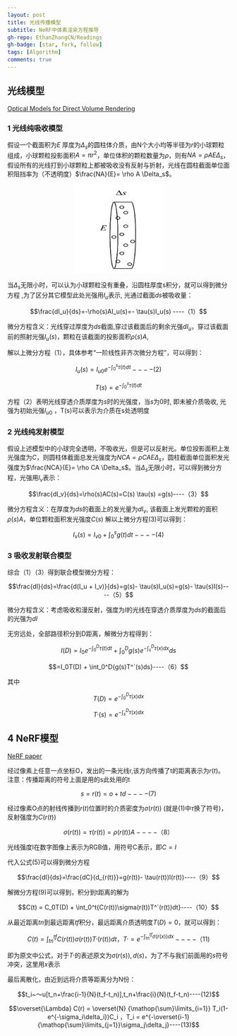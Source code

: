```yaml
---
layout: post
title: 光线传播模型
subtitle: NeRF中体素渲染方程推导
gh-repo: EthanZhangCN/Readings
gh-badge: [star, fork, follow]
tags: [Algorithm]
comments: true
---
```

## 光线模型
[Optical Models for Direct Volume Rendering](https://github.com/EthanZhangCN/Readings/blob/master/%E4%B8%89%E7%BB%B4%E9%87%8D%E5%BB%BA/implicit%20function%20based/NeRF/Optical%20Models%20for%20Direct%20Volume%20Rendering.pdf)


### 1 光线纯吸收模型
假设一个截面积为$E$ 厚度为$\Delta_s$的圆柱体介质，由N个大小均等半径为$r$的小球颗粒组成，小球颗粒投影面积$A=\pi r^2$，单位体积的颗粒数量为$\rho$，则有$NA = \rho AE \Delta_s$，假设所有的光线打到小球颗粒上都被吸收没有反射与折射，光线在圆柱截面单位面积阻挡率为（不透明度）$\frac{NA}{E}= \rho A \Delta_s$。

<div align=center >
<img src="https://github.com/EthanZhangCN/EthanZhangCN.github.io/blob/main/_posts/3D Reconstruction/imgs/1.png?raw=true" width=200 height=200  />
</div>

当$\Delta_s$无限小时，可以认为小球颗粒没有重叠，沿圆柱厚度s积分，就可以得到微分方程 ,为了区分其它模型此处光强用$I_u$表示, 光通过截面$ds$被吸收量：

$$\frac{dI_u}{ds}=-\rho(s)AI_u(s)=- \tau(s)I_u(s) ----（1）$$

微分方程含义：光线穿过厚度为$ds$截面,穿过该截面后的剩余光强$dI_u$，穿过该截面前的照射光强$I_u(s)$，颗粒在该截面的投影面积$\rho(s)A$, 



解以上微分方程（1），具体参考“一阶线性非齐次微分方程”，可以得到：

$$I_u(s) = I_{u0} e^{-\int_0^s{\tau(t)dt}}----(2)$$

$$T(s) =e^{-\int_0^s{\tau(t)dt}}$$

方程（2）表明光线穿透介质厚度为$s$时的光强度，当$s$为$0$时, 即未被介质吸收, 光强为初始光强$I_{u0}$ ，T(s)可以表示为介质在s处透明度

### 2 光线纯发射模型
假设上述模型中的小球完全透明，不吸收光，但是可以反射光。单位投影面积上发光强度为$C$，则圆柱体截面总发光强度为$NCA = \rho CAE \Delta_s$，圆柱截面单位面积发光强度为$\frac{NCA}{E}= \rho CA \Delta_s$。当$\Delta_s$无限小时，可以得到微分方程，光强用$I_v$表示：

$$\frac{dI_v}{ds}=\rho(s)AC(s)=C(s) \tau(s)  =g(s)----（3）$$

微分方程含义：在厚度为$ds$的截面上的发光量为$dI_v$, 该截面上发光颗粒的面积$\rho(s)A$，单位颗粒面积发光强度$C(s)$
解以上微分方程(3)可以得到：

$$I_v(s) = I_{v0} +\int_0^s{g(t)dt}----(4)$$

### 3 吸收发射联合模型
综合（1）（3）得到联合模型微分方程：

$$\frac{dI}{ds}=\frac{d(I_u + I_v)}{ds}=g(s)- \tau(s)I_u(s)=g(s)- \tau(s)I(s)----（5）$$

微分方程含义：考虑吸收和漫反射，强度为$I$的光线在穿透介质厚度为$ds$的截面后的光强为$dI$

无穷远处，全部路径积分到D距离，解微分方程得到：

$$I(D) =I_0e^{-\int_0^D{\tau(t)dt}} + \int_0^D{g(s)e^{-\int_s^D{\tau(x)dx}}ds}$$

$$=I_0T(D) + \int_0^D{g(s)T^`(s)ds}----（6）$$

其中 

$$T(D) = e^{-\int_0^D{\tau(x)dx}}$$

$$T^,(s) = e^{-\int_s^D{\tau(x)dx}}$$

## 4 NeRF模型

[NeRF paper](https://github.com/EthanZhangCN/Readings/blob/master/%E4%B8%89%E7%BB%B4%E9%87%8D%E5%BB%BA/implicit%20function%20based/NeRF/2003.08934.pdf)

经过像素上任意一点坐标O，发出的一条光线r,该方向传播了t的距离表示为$r(t)$。注意：传播距离的符号上面是用的s此处用的t

$$s=r(t)=o+td----(7)$$

经过像素O点的射线传播到$r(t)$位置时的介质密度为$\sigma(r(t))$ (就是(1)中$\tau$换了符号)，反射强度为$C(r(t))$

$$\sigma(r(t))=\tau(r(t))=\rho(r(t))A----（8）$$

光线强度I在数字图像上表示为RGB值，用符号C表示，即$C=I$

代入公式(5)可以得到微分方程

$$\frac{dI}{ds}=\frac{dC}{d_{r(t)}}=g(r(t))- \tau(r(t))I(r(t))----（9）$$

解微分方程(9)可以得到，积分到t距离的解为

$$C(t) = C_0T(D) + \int_0^t{C(r(t))\sigma(r(t))T^`(r(t))dt}----（10）$$

从最近距离$tn$到最远距离$tf$积分，最远距离介质透明度$T(D) = 0$，就可以得到：

$$C(t) = \int_{tn}^{tf}{C(r(t))\sigma(r(t))T^,(r(t))dt} ， T^,=e^{-\int_{tn}^{tf}{\sigma(r(x))dx}}----（11)$$

即为原文中公式，对于$T^,$的表述原文为$\sigma(r(s)),d(s)$，为了不与我们前面用的$s$符号冲突，这里用$x$表示

最后离散化，由近到远将介质等距离分为N份：

$$t_i~～u[t_n+\frac{i-1}{N}(t_f-t_n)],t_n+\frac{i}{N}(t_f-t_n)----(12)$$

$$\overset{\Lambda} C(r) = \overset{N} {\mathop{\sum}\limits_{i=1}} T_i(1-e^{-\sigma_i\delta_i})C_i ，T_i = e^{-\overset{i-1} {\mathop{\sum}\limits_{j=1}}\sigma_j\delta_j}----(13)$$


